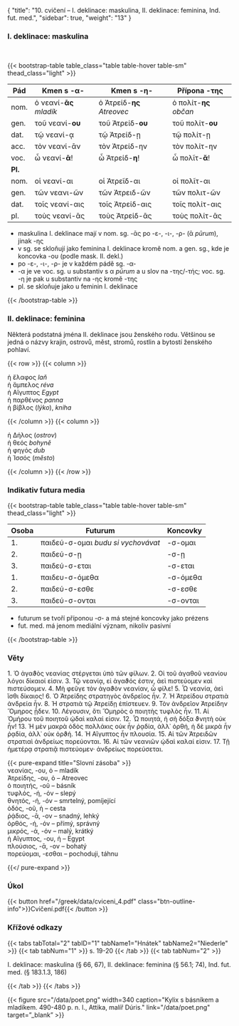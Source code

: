 {
    "title": "10. cvičení – I. deklinace: maskulina, II. deklinace: feminina, Ind. fut. med.",
    "sidebar": true,
    "weight": "13"
}

### I. deklinace: maskulina

</br>

{{< bootstrap-table table_class="table table-hover table-sm" thead_class="light" >}}

| Pád     | Kmen s -α-              | Kmen s -η-                 | Přípona -της           |
| ------- | ----------------------- | -------------------------- | ---------------------- |
| nom.    | ὁ νεανί-**ᾱς** *mladík* | ὁ Ἀτρείδ-**ης** *Atreovec* | ὁ πολίτ-**ης** *občan* |
| gen.    | τοῦ νεανί-**ου**        | τοῦ Ἀτρείδ-**ου**          | τοῦ πολίτ-**ου**       |
| dat.    | τῷ νεανί-ᾳ              | τῷ Ἀτρείδ-ῃ                | τῷ πολίτ-ῃ             |
| acc.    | τὸν νεανί-ᾱν            | τὸν Ἀτρείδ-ην              | τὸν πολίτ-ην           |
| voc.    | ὦ νεανί-**ᾱ**!          | ὦ Ἀτρείδ-**η**!            | ὦ πολῖτ-**ᾰ**!         |
| **Pl.** |                         |                            |                        |
| nom.    | οἱ νεανί-αι             | οἱ Ἀτρεῖδ-αι               | οἱ πολῖτ-αι            |
| gen.    | τῶν νεανι-ῶν            | τῶν Ἀτρειδ-ῶν              | τῶν πολιτ-ῶν           |
| dat.    | τοῖς νεανί-αις          | τοῖς Ἀτρείδ-αις            | τοῖς πολίτ-αις         |
| pl.     | τοὺς νεανί-ᾱς           | τοὺς Ἀτρείδ-ᾱς             | τοὺς πολίτ-ᾱς          |

- maskulina I. deklinace mají v nom. sg. -ᾱς po -ε-, -ι-, -ρ- (ᾱ *pūrum*), jinak -ης
- v sg. se skloňují jako feminina I. deklinace kromě nom. a gen. sg., kde je koncovka -ου (podle mask. II. dekl.)
- po -ε-, -ι-, -ρ- je v každém pádě sg. -α- 
- -α je ve voc. sg. u substantiv s α *pūrum* a u slov na -της/-τής; voc. sg. -η je pak u substantiv na -ης kromě -της
- pl. se skloňuje jako u feminin I. deklinace

 {{< /bootstrap-table >}}

### II. deklinace: feminina

Některá podstatná jména II. deklinace jsou ženského rodu. Většinou se jedná o názvy krajin, ostrovů, měst, stromů, rostlin a bytostí ženského pohlaví. 

{{< row >}}
{{< column >}}

ἡ ἔλαφος *laň*  
ἡ ἄμπελος *réva*  
ἡ Αἴγυπτος *Egypt*  
ἡ παρθένος *panna*    
ἡ βίβλος (*lýko*), *kniha*    

{{< /column >}} 
{{< column >}}

ἡ Δήλος (*ostrov*)  
ἡ θεός *bohyně*  
ἡ φηγός *dub*  
ἡ Ἰσσός (*město*)  

{{< /column >}} 
{{< /row >}}



### Indikativ futura media

{{< bootstrap-table table_class="table table-hover table-sm" thead_class="light" >}}

| Osoba | Futurum                            | Koncovky |
| ----- | ---------------------------------- | -------- |
| 1.    | παιδεύ-σ-ομαι *budu si vychovávat* | -σ-ομαι  |
| 2.    | παιδεύ-σ-ῃ                         | -σ-ῃ     |
| 3.    | παιδεύ-σ-εται                      | -σ-εται  |
| 1.    | παιδευ-σ-όμεθα                     | -σ-όμεθα |
| 2.    | παιδεύ-σ-εσθε                      | -σ-εσθε  |
| 3.    | παιδεύ-σ-ονται                     | -σ-ονται |

- futurum se tvoří příponou -σ- a má stejné koncovky jako prézens
- fut. med. má jenom mediální význam, nikoliv pasivní 

 {{< /bootstrap-table >}}

### Věty

1\. Ὁ ἀγαϑὸς νεανίας στέργεται ὑπὸ τῶν φίλων. 2. Οἱ τοῦ ἀγαθοῦ νεανίου λόγοι δίκαιοί εἰσιν. 3. Τῷ νεανίᾳ, εἰ ἀγαϑός ἐστιν, ἀεὶ πιστεύομεν καὶ πιστεύσομεν. 4. Μὴ φεῦγε τὸν ἀγαϑὸν νεανίαν, ὦ φίλε! 5. Ὦ νεανία, ἀεὶ ἴσθι δίκαιος! 6. Ὁ Ἀτρείδης στρατηγὸς ἀνδρεῖος ἦν. 7. Ἡ Ἀτρείδου στρατιὰ ἀνδρεία ἦν. 8. Ἡ στρατιὰ τῷ Ἀτρείδῃ ἐπίστευεν. 9. Τὸν ἀνδρεῖον Ἀτρείδην Ὅμηρος ᾖδεν. 10. Λέγουσιν, ὅτι Ὅμηρὸς ὁ ποιητὴς τυφλὸς ἦν. 11. Αἱ Ὁμήρου τοῦ ποιητοῦ ᾠδαὶ καλαί εἰσιν. 12. Ὦ ποιητά, ἡ σὴ δόξα ϑνητὴ οὐκ ἦν! 13. Ἡ μὲν μακρὰ ὁδὸς πολλάκις οὐκ ἦν ῥᾳδία, ἀλλ᾽ ὀρθή, ἡ δὲ μικρὰ ἦν ῥᾳδία, ἀλλ᾽ οὐκ ὀρϑή. 14. Ἡ Αἴγυπτος ἦν πλουσία. 15. Αἱ τῶν Ἀτρειδῶν στρατιαὶ ἀνδρείως πορεύονται. 16. Αἱ τῶν νεανιῶν ᾠδαὶ καλαί εἰσιν. 17. Τῇ ἡμετέρᾳ στρατιᾷ πιστεύομεν· ἀνδρείως πορεύσεται.

{{< pure-expand title="Slovní zásoba" >}}      
νεανίας, -ου, ὁ – mladík  
Ἀτρείδης, -ου, ὁ – Atreovec  
ὁ ποιητής, -οῦ – básník  
τυφλός, -ή, -όν – slepý  
θνητός, -ή, -όν – smrtelný, pomíjející  
ὁδός, -οῦ, ἡ – cesta  
ῥᾴδιος, -ᾱ, -ον – snadný, lehký  
ὀρθός, -ή, -όν – přímý, správný   
μικρός, -ά, -όν – malý, krátký  
ἡ Αἴγυπτος, -ου, ἡ – Egypt  
πλούσιος, -ᾱ, -ον – bohatý   
πορεύομαι, -εσθαι – pochoduji, táhnu

{{</ pure-expand >}}



### Úkol

{{< button href="/greek/data/cviceni_4.pdf" class="btn-outline-info">}}Cvičení.pdf{{< /button >}}



### Křížové odkazy

{{< tabs tabTotal="2" tabID="1" tabName1="Hnátek" tabName2="Niederle" >}}
{{< tab tabNum="1" >}}
s. 19-20
{{< /tab >}}
{{< tab tabNum="2" >}}

I. deklinace: maskulina (§ 66, 67), II. deklinace: feminina (§ 56.1; 74), Ind. fut. med. (§ 183.1.3, 186) 

{{< /tab >}}
{{< /tabs >}}

{{< figure src="/data/poet.png" width=340 caption="Kylix s básníkem a mladíkem. 490-480 p. n. l., Attika, malíř Dúris." link="/data/poet.png" target=”_blank” >}}